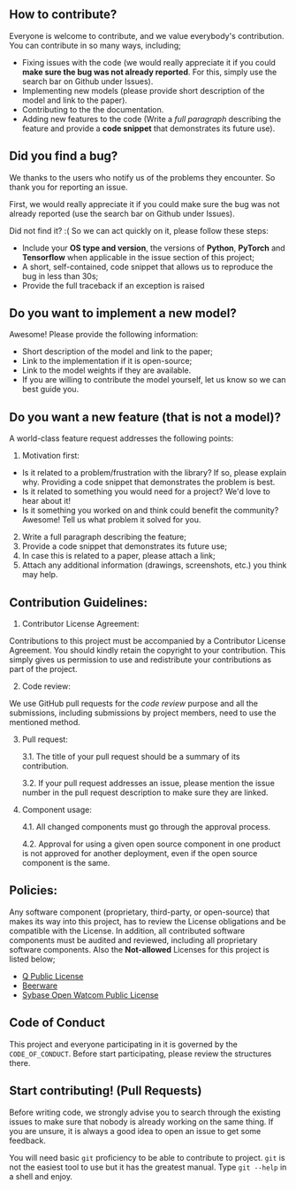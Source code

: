 ## How to contribute?
Everyone is welcome to contribute, and we value everybody's contribution. You can contribute in so many ways, including;
* Fixing issues with the code (we would really appreciate it if you could **make sure the bug was not already reported**. For this, simply use the search bar on Github under Issues).
* Implementing new models (please provide short description of the model and link to the paper).
* Contributing to the the documentation.
* Adding new features to the code (Write a *full paragraph* describing the feature and provide a **code snippet** that demonstrates its future use).
## Did you find a bug?
We thanks to the users who notify us of the problems they encounter. So thank you for reporting an issue.

First, we would really appreciate it if you could make sure the bug was not already reported (use the search bar on Github under Issues).

Did not find it? :( So we can act quickly on it, please follow these steps:

* Include your **OS type and version**, the versions of **Python**, **PyTorch** and **Tensorflow** when applicable in the issue section of this project;
* A short, self-contained, code snippet that allows us to reproduce the bug in less than 30s;
* Provide the full traceback if an exception is raised

## Do you want to implement a new model?
Awesome! Please provide the following information:

* Short description of the model and link to the paper;
* Link to the implementation if it is open-source;
* Link to the model weights if they are available.
* If you are willing to contribute the model yourself, let us know so we can best guide you.

## Do you want a new feature (that is not a model)?
A world-class feature request addresses the following points:

1. Motivation first:
* Is it related to a problem/frustration with the library? If so, please explain why. Providing a code snippet that demonstrates the problem is best.
* Is it related to something you would need for a project? We'd love to hear about it!
* Is it something you worked on and think could benefit the community? Awesome! Tell us what problem it solved for you.
2. Write a full paragraph describing the feature;
3. Provide a code snippet that demonstrates its future use;
4. In case this is related to a paper, please attach a link;
5. Attach any additional information (drawings, screenshots, etc.) you think may help.

## Contribution Guidelines:
1. Contributor License Agreement:

Contributions to this project must be accompanied by a Contributor License Agreement. You should kindly retain the copyright to your contribution. This simply gives us permission to use and redistribute your contributions as part of the project.

2. Code review:

We use GitHub pull requests for the *code review* purpose and all the submissions, including submissions by project members, need to use the mentioned method.

3. Pull request:

   3.1. The title of your pull request should be a summary of its contribution.
   
   3.2. If your pull request addresses an issue, please mention the issue number in the pull request description to make sure they are linked.
 
4. Component usage:

   4.1. All changed components must go through the approval process.

   4.2. Approval for using a given open source component in one product is not approved for another deployment, even if the open source component is the same.

## Policies:
Any software component (proprietary, third-party, or open-source) that makes its way into this project, has to review the License obligations and be compatible with the License. In addition, all contributed software components must be audited and reviewed, including all proprietary software components. Also the **Not-allowed** Licenses for this project is listed below;
* [Q Public License](https://en.wikipedia.org/wiki/Q_Public_License)
* [Beerware](https://en.wikipedia.org/wiki/Beerware)
* [Sybase Open Watcom Public License](https://en.wikipedia.org/wiki/Sybase_Open_Watcom_Public_License)

## Code of Conduct 
This project and everyone participating in it is governed by the `CODE_OF_CONDUCT`. Before start participating, please review the structures there.

## Start contributing! (Pull Requests)

Before writing code, we strongly advise you to search through the existing issues to make sure that nobody is already working on the same thing. If you are
unsure, it is always a good idea to open an issue to get some feedback.

You will need basic `git` proficiency to be able to contribute to project. `git` is not the easiest tool to use but it has the greatest
manual. Type `git --help` in a shell and enjoy.
